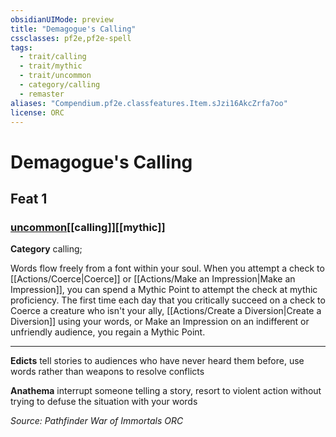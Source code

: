 ```yaml
---
obsidianUIMode: preview
title: "Demagogue's Calling"
cssclasses: pf2e,pf2e-spell
tags:
  - trait/calling
  - trait/mythic
  - trait/uncommon
  - category/calling
  - remaster
aliases: "Compendium.pf2e.classfeatures.Item.sJzi16AkcZrfa7oo"
license: ORC
---
```

# Demagogue's Calling
## Feat 1
### [uncommon](uncommon "Uncommon Rarity Trait")[[calling]][[mythic]]

**Category** calling; 




Words flow freely from a font within your soul. When you attempt a check to [[Actions/Coerce|Coerce]] or [[Actions/Make an Impression|Make an Impression]], you can spend a Mythic Point to attempt the check at mythic proficiency. The first time each day that you critically succeed on a check to Coerce a creature who isn't your ally, [[Actions/Create a Diversion|Create a Diversion]] using your words, or Make an Impression on an indifferent or unfriendly audience, you regain a Mythic Point.

* * *

**Edicts** tell stories to audiences who have never heard them before, use words rather than weapons to resolve conflicts

**Anathema** interrupt someone telling a story, resort to violent action without trying to defuse the situation with your words

*Source: Pathfinder War of Immortals*
*ORC*